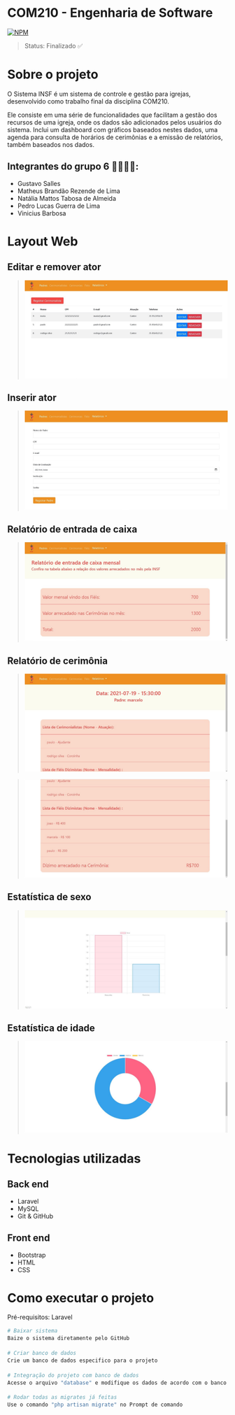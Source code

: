 # COM210 - Engenharia de Software

[![NPM](https://img.shields.io/npm/l/react)](https://github.com/matheus-lima1/COM210/blob/main/LICENSE)

> Status: Finalizado ✅

# Sobre o projeto

O Sistema INSF é um sistema de controle e gestão para igrejas, desenvolvido como trabalho final da disciplina COM210.

Ele consiste em uma série de funcionalidades que facilitam a gestão dos recursos de uma igreja, onde os dados são adicionados pelos usuários do sistema. Inclui um dashboard com gráficos baseados nestes dados, uma agenda para consulta de horários de cerimônias e a emissão de relatórios, também baseados nos dados.

## Integrantes do grupo 6 🙋‍♂️🙋‍♀️:

+ Gustavo Salles 
+ Matheus Brandão Rezende de Lima 
+ Natália Mattos Tabosa de Almeida 
+ Pedro Lucas Guerra de Lima 
+ Vinicius Barbosa 

# Layout Web

## Editar e remover ator
> ![Web 1](https://github.com/matheus-lima1/COM210/blob/main/assets/WhatsApp%20Image%202021-08-02%20at%2017.41.08.jpeg)

## Inserir ator
> ![Web 2](https://github.com/matheus-lima1/COM210/blob/main/assets/WhatsApp%20Image%202021-08-02%20at%2018.46.10.jpeg)

## Relatório de entrada de caixa
> ![Web 3](https://github.com/matheus-lima1/COM210/blob/main/assets/WhatsApp%20Image%202021-08-02%20at%2017.36.47.jpeg)

## Relatório de cerimônia
> ![Web 4](https://github.com/matheus-lima1/COM210/blob/main/assets/WhatsApp%20Image%202021-08-02%20at%2019.07.42.jpeg)

> ![Web 5](https://github.com/matheus-lima1/COM210/blob/main/assets/WhatsApp%20Image%202021-08-02%20at%2019.07.54.jpeg)

## Estatística de sexo
> ![Web 6](https://github.com/matheus-lima1/COM210/blob/main/assets/WhatsApp%20Image%202021-08-02%20at%2018.45.31.jpeg)

## Estatística de idade
> ![Web 7](https://github.com/matheus-lima1/COM210/blob/main/assets/WhatsApp%20Image%202021-08-02%20at%2018.45.40.jpeg)

# Tecnologias utilizadas

## Back end

+ Laravel
+ MySQL
+ Git & GitHub

## Front end

+ Bootstrap
+ HTML
+ CSS

# Como executar o projeto

Pré-requisitos: Laravel

```bash
# Baixar sistema 
Baize o sistema diretamente pelo GitHub

# Criar banco de dados
Crie um banco de dados especifico para o projeto

# Integração do projeto com banco de dados
Acesse o arquivo "database" e modifique os dados de acordo com o banco de dados presente na máquina

# Rodar todas as migrates já feitas
Use o comando "php artisan migrate" no Prompt de comando
```
